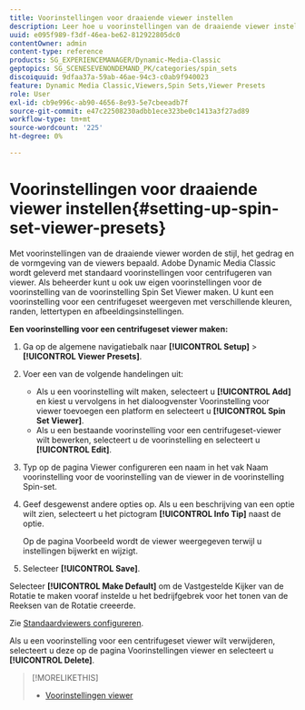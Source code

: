 ```yaml
---
title: Voorinstellingen voor draaiende viewer instellen
description: Leer hoe u voorinstellingen van de draaiende viewer instelt in Adobe Dynamic Media Classic.
uuid: e095f989-f3df-46ea-be62-812922805dc0
contentOwner: admin
content-type: reference
products: SG_EXPERIENCEMANAGER/Dynamic-Media-Classic
geptopics: SG_SCENESEVENONDEMAND_PK/categories/spin_sets
discoiquuid: 9dfaa37a-59ab-46ae-94c3-c0ab9f940023
feature: Dynamic Media Classic,Viewers,Spin Sets,Viewer Presets
role: User
exl-id: cb9e996c-ab90-4656-8e93-5e7cbeeadb7f
source-git-commit: e47c22508230adbb1ece323be0c1413a3f27ad89
workflow-type: tm+mt
source-wordcount: '225'
ht-degree: 0%

---
```


# Voorinstellingen voor draaiende viewer instellen{#setting-up-spin-set-viewer-presets}

Met voorinstellingen van de draaiende viewer worden de stijl, het gedrag en de vormgeving van de viewers bepaald. Adobe Dynamic Media Classic wordt geleverd met standaard voorinstellingen voor centrifugeren van viewer. Als beheerder kunt u ook uw eigen voorinstellingen voor de voorinstelling van de voorinstelling Spin Set Viewer maken. U kunt een voorinstelling voor een centrifugeset weergeven met verschillende kleuren, randen, lettertypen en afbeeldingsinstellingen.

**Een voorinstelling voor een centrifugeset viewer maken:**

1. Ga op de algemene navigatiebalk naar **[!UICONTROL Setup]** > **[!UICONTROL Viewer Presets]**.
1. Voer een van de volgende handelingen uit:

   * Als u een voorinstelling wilt maken, selecteert u **[!UICONTROL Add]** en kiest u vervolgens in het dialoogvenster Voorinstelling voor viewer toevoegen een platform en selecteert u **[!UICONTROL Spin Set Viewer]**.
   * Als u een bestaande voorinstelling voor een centrifugeset-viewer wilt bewerken, selecteert u de voorinstelling en selecteert u **[!UICONTROL Edit]**.

1. Typ op de pagina Viewer configureren een naam in het vak Naam voorinstelling voor de voorinstelling van de viewer in de voorinstelling Spin-set.
1. Geef desgewenst andere opties op. Als u een beschrijving van een optie wilt zien, selecteert u het pictogram **[!UICONTROL Info Tip]** naast de optie.

   Op de pagina Voorbeeld wordt de viewer weergegeven terwijl u instellingen bijwerkt en wijzigt.

1. Selecteer **[!UICONTROL Save]**.

Selecteer **[!UICONTROL Make Default]** om de Vastgestelde Kijker van de Rotatie te maken vooraf instelde u het bedrijfgebrek voor het tonen van de Reeksen van de Rotatie creeerde.

Zie [Standaardviewers configureren](application-setup.md#configuring_default_viewers).

Als u een voorinstelling voor een centrifugeset viewer wilt verwijderen, selecteert u deze op de pagina Voorinstellingen viewer en selecteert u **[!UICONTROL Delete]**.

>[!MORELIKETHIS]
>
>* [Voorinstellingen viewer](application-setup.md#viewer_presets)

